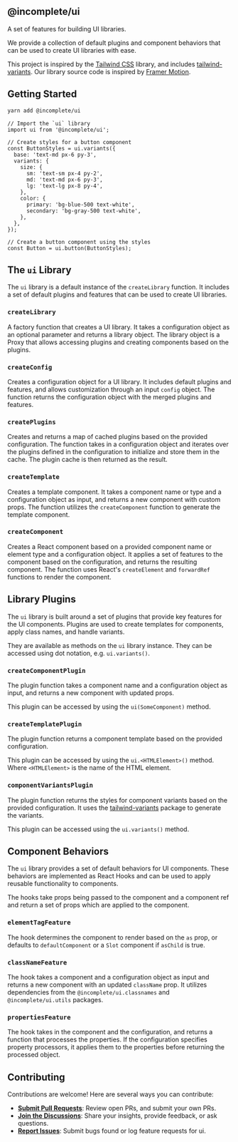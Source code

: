 ## @incomplete/ui

A set of features for building UI libraries.

We provide a collection of default plugins and component behaviors that can be used to create UI libraries with ease.

This project is inspired by the [Tailwind CSS](https://tailwindcss.com/) library, and includes [tailwind-variants](https://www.tailwind-variants.org/).
Our library source code is inspired by [Framer Motion](https://www.framer.com/motion/).

## Getting Started

```sh
yarn add @incomplete/ui
```

```tsx
// Import the `ui` library
import ui from '@incomplete/ui';

// Create styles for a button component
const ButtonStyles = ui.variants({
  base: 'text-md px-6 py-3',
  variants: {
    size: {
      sm: 'text-sm px-4 py-2',
      md: 'text-md px-6 py-3',
      lg: 'text-lg px-8 py-4',
    },
    color: {
      primary: 'bg-blue-500 text-white',
      secondary: 'bg-gray-500 text-white',
    },
  },
});

// Create a button component using the styles
const Button = ui.button(ButtonStyles);
```

## The `ui` Library

The `ui` library is a default instance of the `createLibrary` function. It includes a set of default plugins and features that can be used to create UI libraries.

### `createLibrary`

A factory function that creates a UI library. It takes a configuration object as an optional parameter and returns a library object. The library object is a Proxy that allows accessing plugins and creating components based on the plugins.

### `createConfig`

Creates a configuration object for a UI library. It includes default plugins and features, and allows customization through an input `config` object. The function returns the configuration object with the merged plugins and features.

### `createPlugins`

Creates and returns a map of cached plugins based on the provided configuration. The function takes in a configuration object and iterates over the plugins defined in the configuration to initialize and store them in the cache. The plugin cache is then returned as the result.

### `createTemplate`

Creates a template component. It takes a component name or type and a configuration object as input, and returns a new component with custom props. The function utilizes the `createComponent` function to generate the template component.

### `createComponent`

Creates a React component based on a provided component name or element type and a configuration object. It applies a set of features to the component based on the configuration, and returns the resulting component. The function uses React's `createElement` and `forwardRef` functions to render the component.


## Library Plugins

The `ui` library is built around a set of plugins that provide key features for the UI components. Plugins are used to create templates for components, apply class names, and handle variants.

They are available as methods on the `ui` library instance. They can be accessed using dot notation, e.g. `ui.variants()`.

### `createComponentPlugin`

The plugin function takes a component name and a configuration object as input, and returns a new component with updated props.

This plugin can be accessed by using the `ui(SomeComponent)` method.

### `createTemplatePlugin`

The plugin function returns a component template based on the provided configuration.

This plugin can be accessed by using the `ui.<HTMLElement>()` method. Where `<HTMLElement>` is the name of the HTML element.

### `componentVariantsPlugin`

The plugin function returns the styles for component variants based on the provided configuration. It uses the [tailwind-variants](https://www.tailwind-variants.org/) package to generate the variants.

This plugin can be accessed using the `ui.variants()` method.

##  Component Behaviors

The `ui` library provides a set of default behaviors for UI components. These behaviors are implemented as React Hooks and can be used to apply reusable functionality to components.

The hooks take props being passed to the component and a component ref and return a set of props which are applied to the component.

### `elementTagFeature`

The hook determines the component to render based on the `as` prop, or defaults to `defaultComponent` or a `Slot` component if `asChild` is true.

### `classNameFeature`

The hook takes a component and a configuration object as input and returns a new component with an updated `className` prop. It utilizes dependencies from the `@incomplete/ui.classnames` and `@incomplete/ui.utils` packages.

### `propertiesFeature`

The hook takes in the component and the configuration, and returns a function that processes the properties. If the configuration specifies property processors, it applies them to the properties before returning the processed object.

##  Contributing

Contributions are welcome! Here are several ways you can contribute:

- **[Submit Pull Requests](https://github.com/IncompleteSystems/ui/blob/main/CONTRIBUTING.md)**: Review open PRs, and submit your own PRs.
- **[Join the Discussions](https://github.com/IncompleteSystems/ui/discussions)**: Share your insights, provide feedback, or ask questions.
- **[Report Issues](https://github.com/IncompleteSystems/ui/issues)**: Submit bugs found or log feature requests for ui.

```
